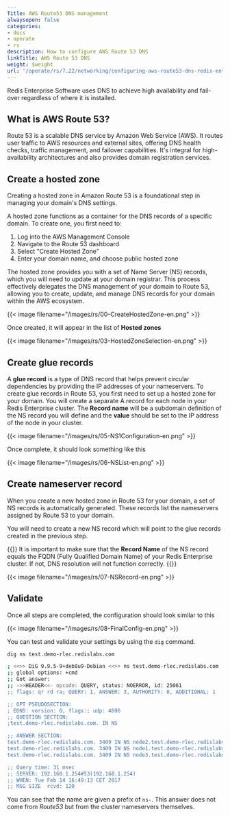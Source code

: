 ```yaml
---
Title: AWS Route53 DNS management
alwaysopen: false
categories:
- docs
- operate
- rs
description: How to configure AWS Route 53 DNS
linkTitle: AWS Route 53 DNS
weight: $weight
url: '/operate/rs/7.22/networking/configuring-aws-route53-dns-redis-enterprise/'
---
```

Redis Enterprise Software uses DNS to achieve high availability and fail-over regardless of where it is installed.


## What is AWS Route 53?

Route 53 is a scalable DNS service by Amazon Web Service (AWS). It routes user traffic to AWS resources and external sites, offering DNS health checks, traffic management, and failover capabilities. It's integral for high-availability architectures and also provides domain registration services.

## Create a hosted zone

Creating a hosted zone in Amazon Route 53 is a foundational step in managing your domain's DNS settings.

A hosted zone functions as a container for the DNS records of a specific domain. To create one, you first need to:

1. Log into the AWS Management Console
2. Navigate to the Route 53 dashboard
3. Select "Create Hosted Zone"
4. Enter your domain name, and choose public hosted zone

The hosted zone provides you with a set of Name Server (NS) records, which you will need to update at your domain registrar. This process effectively delegates the DNS management of your domain to Route 53, allowing you to create, update, and manage DNS records for your domain within the AWS ecosystem.

{{< image filename="/images/rs/00-CreateHostedZone-en.png" >}}

Once created, it will appear in the list of **Hosted zones**

{{< image filename="/images/rs/03-HostedZoneSelection-en.png" >}}

## Create glue records

A **glue record** is a type of DNS record that helps prevent circular dependencies by providing the IP addresses of your nameservers. To create glue records in Route 53, you first need to set up a hosted zone for your domain. You will create a separate A record for each node in your Redis Enterprise cluster. The **Record name** will be a subdomain definition of the NS record you will define and the **value** should be set to the IP address of the node in your cluster.

{{< image filename="/images/rs/05-NS1Configuration-en.png" >}}

Once complete, it should look something like this

{{< image filename="/images/rs/06-NSList-en.png" >}}


## Create nameserver record

When you create a new hosted zone in Route 53 for your domain, a set of NS records is automatically generated. These records list the nameservers assigned by Route 53 to your domain.

You will need to create a new NS record which will point to the glue records created in the previous step.

{{<note>}}
It is important to make sure that the **Record Name** of the NS record equals the FQDN (Fully Qualified Domain Name) of your Redis Enterprise cluster. If not, DNS resolution will not function correctly.
{{</note>}}

{{< image filename="/images/rs/07-NSRecord-en.png" >}}


## Validate

Once all steps are completed, the configuration should look similar to this

{{< image filename="/images/rs/08-FinalConfig-en.png" >}}

You can test and validate your settings by using the ```dig``` command.

```sh
dig ns test.demo-rlec.redislabs.com

; <<>> DiG 9.9.5-9+deb8u9-Debian <<>> ns test.demo-rlec.redislabs.com
;; global options: +cmd
;; Got answer:
;; ->>HEADER<<- opcode: QUERY, status: NOERROR, id: 25061
;; flags: qr rd ra; QUERY: 1, ANSWER: 3, AUTHORITY: 0, ADDITIONAL: 1

;; OPT PSEUDOSECTION:
; EDNS: version: 0, flags:; udp: 4096
;; QUESTION SECTION:
;test.demo-rlec.redislabs.com. IN NS

;; ANSWER SECTION:
test.demo-rlec.redislabs.com. 3409 IN NS node2.test.demo-rlec.redislabs.com.
test.demo-rlec.redislabs.com. 3409 IN NS node1.test.demo-rlec.redislabs.com.
test.demo-rlec.redislabs.com. 3409 IN NS node3.test.demo-rlec.redislabs.com.

;; Query time: 31 msec
;; SERVER: 192.168.1.254#53(192.168.1.254)
;; WHEN: Tue Feb 14 16:49:13 CET 2017
;; MSG SIZE  rcvd: 120
```

You can see that the name are given a prefix of `ns-`. This answer does not come
from *Route53* but from the cluster nameservers themselves.

